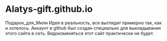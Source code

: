 # Alatys-gift.github.io
Подарок_для_Мили
Идея в реальность, все выглядит примерно так, как и хотелось.
Аккаунт в github был создан специально для выкладывания этого сайта в сеть.
Видоизменяться этот сайт практически не будет.
